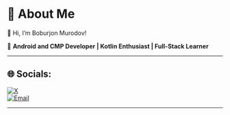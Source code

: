 # 💫 About Me
👋 Hi, I’m Boburjon Murodov!  

🚀 **Android and CMP Developer | Kotlin Enthusiast | Full-Stack Learner**  

---

## 🌐 Socials:
[![X](https://img.shields.io/badge/X-black.svg?logo=X&logoColor=white)](https://x.com/Boburlife)  
[![Email](https://img.shields.io/badge/Email-D14836?logo=gmail&logoColor=white)](mailto:boburjonmurodov06@gmail.com)  

---



